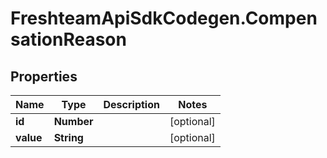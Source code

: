 # FreshteamApiSdkCodegen.CompensationReason

## Properties

| Name      | Type       | Description | Notes      |
| --------- | ---------- | ----------- | ---------- |
| **id**    | **Number** |             | [optional] |
| **value** | **String** |             | [optional] |
